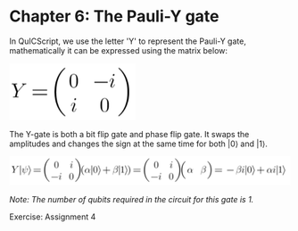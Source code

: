 # Chapter 6: The Pauli-Y gate

In QuICScript, we use the letter 'Y' to represent the Pauli-Y gate, mathematically it can be expressed using the matrix below:

![Matrix](../demos/fig/Pauli-Y.png)

The Y-gate is both a bit flip gate and phase flip gate. It swaps the amplitudes and changes the sign at the same time for both |0⟩ and |1⟩.

![Linear Algebra](../demos/fig/Pauli-Y2.png)

_Note: The number of qubits required in the circuit for this gate is 1._

Exercise: Assignment 4

